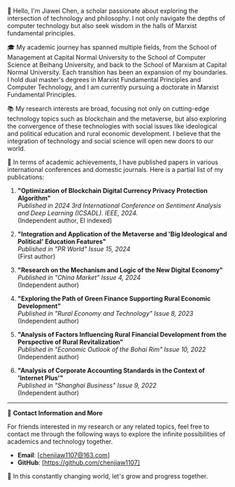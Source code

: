 👋 Hello, I'm Jiawei Chen, a scholar passionate about exploring the intersection of technology and philosophy. I not only navigate the depths of computer technology but also seek wisdom in the halls of Marxist fundamental principles.

🎓 My academic journey has spanned multiple fields, from the School of Management at Capital Normal University to the School of Computer Science at Beihang University, and back to the School of Marxism at Capital Normal University. Each transition has been an expansion of my boundaries. I hold dual master's degrees in Marxist Fundamental Principles and Computer Technology, and I am currently pursuing a doctorate in Marxist Fundamental Principles.

📚 My research interests are broad, focusing not only on cutting-edge technology topics such as blockchain and the metaverse, but also exploring the convergence of these technologies with social issues like ideological and political education and rural economic development. I believe that the integration of technology and social science will open new doors to our world.

📝 In terms of academic achievements, I have published papers in various international conferences and domestic journals. Here is a partial list of my publications:

1. **"Optimization of Blockchain Digital Currency Privacy Protection Algorithm"**  
   _Published in 2024 3rd International Conference on Sentiment Analysis and Deep Learning (ICSADL). IEEE, 2024._  
   (Independent author, EI indexed)

2. **"Integration and Application of the Metaverse and 'Big Ideological and Political' Education Features"**  
   _Published in "PR World" Issue 15, 2024_  
   (First author)

3. **"Research on the Mechanism and Logic of the New Digital Economy"**  
   _Published in "China Market" Issue 4, 2024_  
   (Independent author)

4. **"Exploring the Path of Green Finance Supporting Rural Economic Development"**  
   _Published in "Rural Economy and Technology" Issue 8, 2023_  
   (Independent author)

5. **"Analysis of Factors Influencing Rural Financial Development from the Perspective of Rural Revitalization"**  
   _Published in "Economic Outlook of the Bohai Rim" Issue 10, 2022_  
   (Independent author)

6. **"Analysis of Corporate Accounting Standards in the Context of 'Internet Plus'"**  
   _Published in "Shanghai Business" Issue 9, 2022_  
   (Independent author)

---

🔗 **Contact Information and More**

For friends interested in my research or any related topics, feel free to contact me through the following ways to explore the infinite possibilities of academics and technology together.

- **Email**: [chenjiaw1107@163.com]
- **GitHub**: [https://github.com/chenjiaw1107]

🌱 In this constantly changing world, let's grow and progress together.

